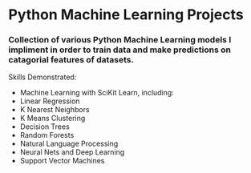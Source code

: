 # Python Machine Learning Projects

### Collection of various Python Machine Learning models I impliment in order to train data and make predictions on catagorial features of datasets.

Skills Demonstrated:
* Machine Learning with SciKit Learn, including:
* Linear Regression
* K Nearest Neighbors
* K Means Clustering
* Decision Trees
* Random Forests
* Natural Language Processing
* Neural Nets and Deep Learning
* Support Vector Machines
